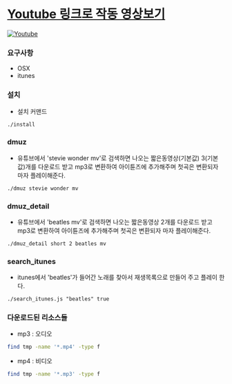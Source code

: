 # [Youtube 링크로 작동 영상보기](https://www.youtube.com/watch?v=I5kK-EbbMz)
[![Youtube](https://i.ytimg.com/vi/I5kK-EbbMzk/hqdefault.jpg)](https://www.youtube.com/watch?v=I5kK-EbbMzk)

### 요구사항
* OSX
* itunes

### 설치
* 설치 커맨드
```bash
./install
```

### dmuz
* 유튜브에서 'stevie wonder mv'로 검색하면 나오는 짧은동영상(기본값) 3(기본값)개를 다운로드 받고 mp3로 변환하여 아이튠즈에 추가해주며 첫곡은 변환되자 마자 플레이해준다.

```bash
./dmuz stevie wonder mv
```

### dmuz_detail
* 유튜브에서 'beatles mv'로 검색하면 나오는 짧은동영상 2개를 다운로드 받고 mp3로 변환하여 아이튠즈에 추가해주며 첫곡은 변환되자 마자 플레이해준다.
```bash 
./dmuz_detail short 2 beatles mv
```

### search_itunes
* itunes에서 'beatles'가 들어간 노래를 찾아서 재생목록으로 만들어 주고 플레이 한다.
```
./search_itunes.js "beatles" true
```

### 다운로드된 리소스들
* mp3 : 오디오

```bash
find tmp -name '*.mp4' -type f
```
* mp4 : 비디오

```bash
find tmp -name '*.mp3' -type f
```

